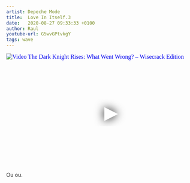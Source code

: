 ```yaml
---
artist: Depeche Mode
title:  Love In Itself.3
date:   2020-08-27 09:33:33 +0100
author: Raul
youtube-url: G5wvGPtvkgY
tags: wave
---
```

<div class="video-container ">
<iframe
  width="560"
  height="315"
  src="https://www.youtube.com/embed/G5wvGPtvkgY"
  srcdoc="<style>*{padding:0;margin:0;overflow:hidden}html,body{height:100%}img,span{position:absolute;width:100%;top:0;bottom:0;margin:auto}span{height:1.5em;text-align:center;font:48px/1.5 sans-serif;color:white;text-shadow:0 0 0.5em black}</style><a href=https://www.youtube.com/embed/G5wvGPtvkgY?autoplay=1><img src=https://img.youtube.com/vi/G5wvGPtvkgY/hqdefault.jpg alt='Video The Dark Knight Rises: What Went Wrong? – Wisecrack Edition'><span>▶</span></a>"
  frameborder="0"
  allow="accelerometer; autoplay; encrypted-media; gyroscope; picture-in-picture"
  allowfullscreen
></iframe>
</div>

<div class="post-content-message"> 
Ou ou.
</div>
